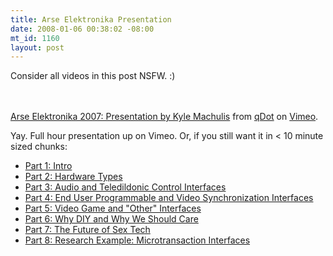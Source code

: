 ```yaml
--- 
title: Arse Elektronika Presentation
date: 2008-01-06 00:38:02 -08:00
mt_id: 1160
layout: post
---
```

Consider all videos in this post NSFW. :)

<p><object type="application/x-shockwave-flash" width="400" height="300" data="http://www.vimeo.com/moogaloop.swf?clip_id=451452&amp;server=www.vimeo.com&amp;fullscreen=1&amp;show_title=1&amp;show_byline=1&amp;show_portrait=0&amp;color=01AAEA">	<param name="quality" value="best" />	<param name="allowfullscreen" value="true" />	<param name="scale" value="showAll" />	<param name="movie" value="http://www.vimeo.com/moogaloop.swf?clip_id=451452&amp;server=www.vimeo.com&amp;fullscreen=1&amp;show_title=1&amp;show_byline=1&amp;show_portrait=0&amp;color=01AAEA" /></object><br />
<br /><a href="http://www.vimeo.com/451452/l:embed_451452">Arse Elektronika 2007: Presentation by Kyle Machulis</a> from <a href="http://www.vimeo.com/user154518/l:embed_451452">qDot</a> on <a href="http://vimeo.com/l:embed_451452">Vimeo</a>.</p>

Yay. Full hour presentation up on Vimeo. Or, if you still want it in < 10 minute sized chunks:

  * [Part 1: Intro][4]
  * [Part 2: Hardware Types][5]
  * [Part 3: Audio and Teledildonic Control Interfaces][6]
  * [Part 4: End User Programmable and Video Synchronization Interfaces][7]
  * [Part 5: Video Game and "Other" Interfaces][8]
  * [Part 6: Why DIY and Why We Should Care][9]
  * [Part 7: The Future of Sex Tech][10]
  * [Part 8: Research Example: Microtransaction Interfaces][11]

   [1]: http://www.vimeo.com/451452/l:embed_451452
   [2]: http://www.vimeo.com/user154518/l:embed_451452
   [3]: http://vimeo.com/l:embed_451452
   [4]: http://www.youtube.com/watch?v=kA7abKGFTew
   [5]: http://www.youtube.com/watch?v=HSz5wDg2AnQ
   [6]: http://www.youtube.com/watch?v=9KK7SFh7FL0
   [7]: http://www.youtube.com/watch?v=D0vaAw3be5c
   [8]: http://www.youtube.com/watch?v=52EhOvpPHFw
   [9]: http://www.youtube.com/watch?v=SYoDOG87pkQ
   [10]: http://www.youtube.com/watch?v=cfs3srL_F4k
   [11]: http://www.youtube.com/watch?v=beUlr8qn5AE


